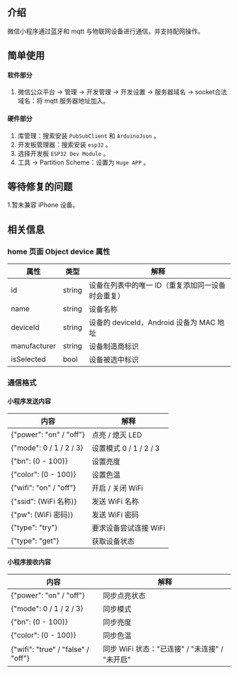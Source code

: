 ## 介绍

微信小程序通过蓝牙和 mqtt 与物联网设备进行通信，并支持配网操作。

## 简单使用

#### 软件部分

1. 微信公众平台 -> 管理 -> 开发管理 -> 开发设置 -> 服务器域名 -> socket合法域名：将 mqtt 服务器地址加入。

#### 硬件部分
1. 库管理：搜索安装 `PubSubClient` 和 `ArduinoJson` 。
2. 开发板管理器：搜索安装 `esp32` 。
3. 选择开发板 `ESP32 Dev Module` 。
4. 工具 -> Partition Scheme：设置为 `Huge APP` 。

## 等待修复的问题


1.暂未兼容 iPhone 设备。

## 相关信息

### home 页面 Object device 属性

|属性|类型|解释|
|-|-|-|
|id|string|设备在列表中的唯一 ID（重复添加同一设备时会重复）|
|name|string|设备名称|
|deviceId|string|设备的 deviceId，Android 设备为 MAC 地址|
|manufacturer|string|设备制造商标识|
|isSelected|bool|设备被选中标识|

### 通信格式

#### 小程序发送内容

|内容|解释|
|-|-|
|{"power": "on" / "off"}|点亮 / 熄灭 LED|
|{"mode": 0 / 1 / 2 / 3}|设置模式 0 / 1 / 2 / 3|
|{"bn": (0 - 100)}|设置亮度|
|{"color": (0 - 100)}|设置色温|
|{"wifi": "on" / "off"}|开启 / 关闭 WiFi|
|{"ssid": (WiFi 名称)}|发送 WiFi 名称|
|{"pw": (WiFi 密码)}|发送 WiFi 密码|
|{"type": "try"}|要求设备尝试连接 WiFi|
|{"type": "get"}|获取设备状态|

#### 小程序接收内容

|内容|解释|
|-|-|
|{"power": "on" / "off"}|同步点亮状态|
|{"mode": 0 / 1 / 2 / 3}|同步模式|
|{"bn": (0 - 100)}|同步亮度|
|{"color": (0 - 100)}|同步色温|
|{"wifi": "true" / "false" / "off"}|同步 WiFi 状态："已连接" / "未连接" / "未开启"|

